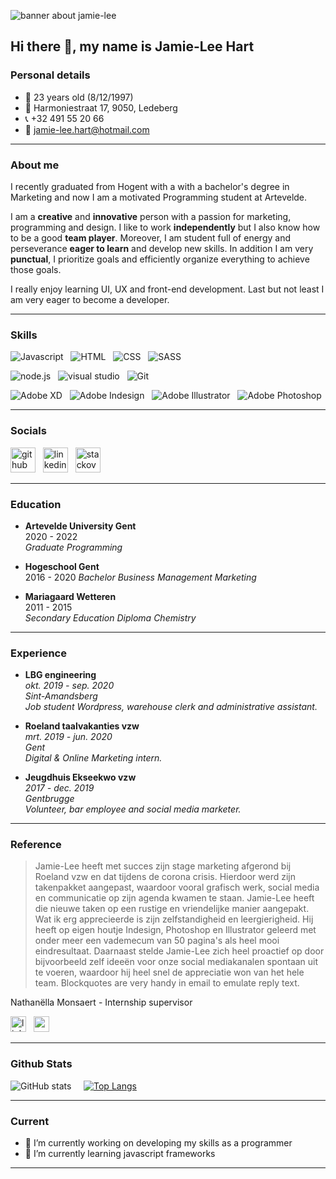 ![banner about jamie-lee](https://i.postimg.cc/1X76shjq/Banner-github.png)

## Hi there 👋, my name is Jamie-Lee Hart 

### Personal details

- :cake: 23 years old (8/12/1997)
- :house_with_garden: Harmoniestraat 17, 9050, Ledeberg
- :telephone_receiver: +32 491 55 20 66
- :email: jamie-lee.hart@hotmail.com

---

### About me 
I recently graduated from Hogent with a with a bachelor's degree in Marketing and now I am a motivated Programming student at Artevelde.

I am a **creative** and **innovative** person with a passion for marketing, programming and design. I like to work **independently** but I also know how to be a good **team player**. Moreover, I am student full of energy and perseverance **eager to learn** and develop new skills. In addition I am very **punctual**, I prioritize goals and efficiently organize everything to achieve those goals.

I really enjoy learning UI, UX and front-end development. Last but not least I am very eager to become a developer.

---

### Skills


![Javascript](https://img.shields.io/badge/Code-JavaScript-informational?style=flat&logo=javascript&logoColor=white&color=orange) &nbsp; 
![HTML](https://img.shields.io/badge/Code-HTML5-informational?style=flat&logo=html5&logoColor=white&color=orange) &nbsp; 
![CSS](https://img.shields.io/badge/Code-CSS3-informational?style=flat&logo=css3&logoColor=white&color=orange) &nbsp; 
![SASS](https://img.shields.io/badge/Code-SASS-informational?style=flat&logo=Sass&logoColor=white&color=orange)  

![node.js](https://img.shields.io/badge/Tools-Node-informational?style=flat&logo=Node.js&logoColor=white&color=blue) &nbsp; 
![visual studio](https://img.shields.io/badge/Editor-VisualStudioCode?style=flat&logo=visual-studio-code&logoColor=white&color=blue) &nbsp; 
![Git](https://img.shields.io/badge/Tools-Git-informational?style=flat&logo=Git&logoColor=white&color=blue) 

![Adobe XD](https://img.shields.io/badge/Adobe-XD-informational?style=flat&logo=adobe-xd&logoColor=white&color=yellow) &nbsp; 
![Adobe Indesign](https://img.shields.io/badge/Adobe-Indesign-informational?style=flat&logo=adobe-indesign&logoColor=white&color=yellow) &nbsp; 
![Adobe Illustrator](https://img.shields.io/badge/Adobe-Illustrator-informational?style=flat&logo=adobe-illustrator&logoColor=white&color=yellow) &nbsp; 
![Adobe Photoshop](https://img.shields.io/badge/Adobe-Photoshop-informational?style=flat&logo=adobe-photoshop&logoColor=white&color=yellow) 

---

### Socials

[<img src='https://img.shields.io/badge/Github-informational?style=flat&logo=github&logoColor=black&color=white' alt='github' height='40'>](https://github.com/pgm-jamihart) &nbsp; [<img src='https://img.shields.io/badge/LinkedIn-informational?style=flat&logo=linkedin&logoColor=white&color=blue' alt='linkedin' height='40'>](https://www.linkedin.com/in/jamie-lee-hart-272b08100/) &nbsp; [<img src='https://img.shields.io/badge/Stack_Overflow-informational?style=flat&logo=stack-overflow&logoColor=white&color=orange' alt='stackoverflow' height='40'>](https://stackoverflow.com/users/15403327)   

---

### Education 

- **Artevelde University Gent**  
2020 - 2022  
*Graduate Programming*

- **Hogeschool Gent**  
2016 - 2020
*Bachelor Business Management Marketing* 

- **Mariagaard Wetteren**  
2011 - 2015  
*Secondary Education Diploma Chemistry*

---

### Experience 

- **LBG engineering**  
*okt. 2019 - sep. 2020  
Sint-Amandsberg  
Job student Wordpress, warehouse clerk and administrative assistant.*


- **Roeland taalvakanties vzw**  
*mrt. 2019 - jun. 2020  
Gent  
Digital & Online Marketing intern.*

- **Jeugdhuis Ekseekwo vzw**  
*2017 - dec. 2019  
Gentbrugge  
Volunteer, bar employee and social media marketer.*

---

### Reference 

> Jamie-Lee heeft met succes zijn stage marketing afgerond bij Roeland vzw en dat tijdens de corona crisis. Hierdoor werd zijn takenpakket aangepast, waardoor vooral grafisch werk, social media en communicatie op zijn agenda kwamen te staan. Jamie-Lee heeft die nieuwe taken op een rustige en vriendelijke manier aangepakt. Wat ik erg apprecieerde is zijn zelfstandigheid en leergierigheid. Hij heeft op eigen houtje Indesign, Photoshop en Illustrator geleerd met onder meer een vademecum van 50 pagina's als heel mooi eindresultaat. Daarnaast stelde Jamie-Lee zich heel proactief op door bijvoorbeeld zelf ideeën voor onze social mediakanalen spontaan uit te voeren, waardoor hij heel snel de appreciatie won van het hele team. Blockquotes are very handy in email to emulate reply text.
>  
Nathanëlla Monsaert - Internship supervisor

[<img src='https://img.shields.io/badge/LinkedIn-informational?style=flat&logo=linkedin&logoColor=white&color=blue' alt='linkedin' height='25'>](https://www.linkedin.com/in/nathanellamonsaert/) &nbsp; [<img src='https://img.shields.io/badge/Mail-informational?style=flat&logoColor=blue&color=white' alt='email nathanella monsaert' height='25'>](mailto:nmonsaert@yahoo.com?subject=Reference%20Jamie-Lee%20Hart%20Roeland) 
  
---

### Github Stats

![GitHub stats](https://github-readme-stats.vercel.app/api?username=pgm-jamihart&show_icons=true&count_private=true) &nbsp;  &nbsp;  [![Top Langs](https://github-readme-stats.vercel.app/api/top-langs/?username=pgm-jamihart&count_private=true)](https://github.com/anuraghazra/github-readme-stats) 

---

### Current 

- 🔭 I’m currently working on developing my skills as a programmer  
- 🌱 I’m currently learning javascript frameworks  

---
